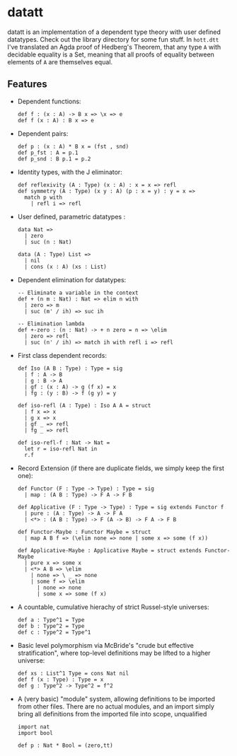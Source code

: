 # datatt

datatt is an implementation of a dependent type theory with user defined datatypes.
Check out the library directory for some fun stuff. In `hott.dtt` I've translated an Agda proof of Hedberg's Theorem, that any type `A` with decidable equality is a Set, meaning that all proofs of equality between elements of `A` are themselves equal.

## Features

* Dependent functions:
  ```
  def f : (x : A) -> B x => \x => e
  def f (x : A) : B x => e
* Dependent pairs:
  ```
  def p : (x : A) * B x = (fst , snd) 
  def p_fst : A = p.1
  def p_snd : B p.1 = p.2

* Identity types, with the J eliminator:
  ```
  def reflexivity (A : Type) (x : A) : x = x => refl
  def symmetry (A : Type) (x y : A) (p : x = y) : y = x =>
    match p with
      | refl i => refl
* User defined, parametric datatypes : 
  ```
  data Nat => 
    | zero
    | suc (n : Nat)
   
  data (A : Type) List => 
    | nil 
    | cons (x : A) (xs : List)
* Dependent elimination for datatypes:
  ```
  -- Eliminate a variable in the context
  def + (n m : Nat) : Nat => elim n with
    | zero => m
    | suc (m' / ih) => suc ih
   
  -- Elimination lambda
  def +-zero : (n : Nat) -> + n zero = n => \elim
    | zero => refl
    | suc (n' / ih) => match ih with refl i => refl
* First class dependent records:
  ```
  def Iso (A B : Type) : Type = sig
    | f : A -> B
    | g : B -> A
    | gf : (x : A) -> g (f x) = x
    | fg : (y : B) -> f (g y) = y
  
  def iso-refl (A : Type) : Iso A A = struct
    | f x => x
    | g x => x
    | gf _ => refl
    | fg _ => refl

  def iso-refl-f : Nat -> Nat =
    let r = iso-refl Nat in
    r.f 
* Record Extension (if there are duplicate fields, we simply keep the first one):
  ```
  def Functor (F : Type -> Type) : Type = sig
    | map : (A B : Type) -> F A -> F B
  
  def Applicative (F : Type -> Type) : Type = sig extends Functor f
    | pure : (A : Type) -> A -> F A
    | <*> : (A B : Type) -> F (A -> B) -> F A -> F B

  def Functor-Maybe : Functor Maybe = struct
    | map A B f => (\elim none => none | some x => some (f x))
  
  def Applicative-Maybe : Applicative Maybe = struct extends Functor-Maybe
    | pure x => some x
    | <*> A B => \elim
      | none => \ _ => none
      | some f => \elim
        | none => none
        | some x => some (f x)
  
* A countable, cumulative hierachy of strict Russel-style universes: 
  ````
  def a : Type^1 = Type
  def b : Type^2 = Type
  def c : Type^2 = Type^1

* Basic level polymorphism via McBride's "crude but effective stratification", where top-level definitions may be lifted to a higher universe: 
  ```
  def xs : List^1 Type = cons Nat nil
  def f (x : Type) : Type = x
  def g : Type^2 -> Type^2 = f^2
* A (very basic) "module" system, allowing definitions to be imported from other files. There are no actual modules, and an import simply bring all definitions    from the imported file into scope, unqualified
  ```
  import nat
  import bool
  
  def p : Nat * Bool = (zero,tt)
  
